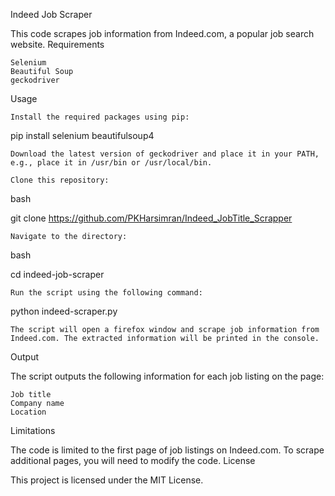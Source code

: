 Indeed Job Scraper

This code scrapes job information from Indeed.com, a popular job search website.
Requirements

    Selenium
    Beautiful Soup
    geckodriver

Usage

    Install the required packages using pip:

pip install selenium beautifulsoup4

    Download the latest version of geckodriver and place it in your PATH, e.g., place it in /usr/bin or /usr/local/bin.

    Clone this repository:

bash

git clone https://github.com/PKHarsimran/Indeed_JobTitle_Scrapper

    Navigate to the directory:

bash

cd indeed-job-scraper

    Run the script using the following command:

python indeed-scraper.py

    The script will open a firefox window and scrape job information from Indeed.com. The extracted information will be printed in the console.

Output

The script outputs the following information for each job listing on the page:

    Job title
    Company name
    Location

Limitations

The code is limited to the first page of job listings on Indeed.com. To scrape additional pages, you will need to modify the code.
License

This project is licensed under the MIT License.
